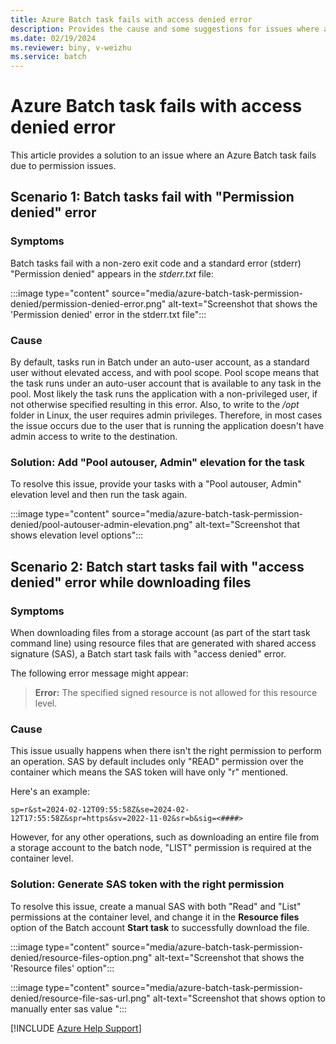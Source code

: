 ```yaml
---
title: Azure Batch task fails with access denied error
description: Provides the cause and some suggestions for issues where an Azure Batch task fails with permission denied issue.
ms.date: 02/19/2024
ms.reviewer: biny, v-weizhu
ms.service: batch
---
```

# Azure Batch task fails with access denied error

This article provides a solution to an issue where an Azure Batch task fails due to permission issues.

## Scenario 1: Batch tasks fail with "Permission denied" error

### Symptoms

Batch tasks fail with a non-zero exit code and a standard error (stderr) "Permission denied" appears in the *stderr.txt* file:

:::image type="content" source="media/azure-batch-task-permission-denied/permission-denied-error.png" alt-text="Screenshot that shows the 'Permission denied' error in the stderr.txt file":::

### Cause

By default, tasks run in Batch under an auto-user account, as a standard user without elevated access, and with pool scope. Pool scope means that the task runs under an auto-user account that is available to any task in the pool.
Most likely the task runs the application with a non-privileged user, if not otherwise specified resulting in this error. Also, to write to the */opt* folder in Linux, the user requires admin privileges. Therefore, in most cases the issue occurs due to the user that is running the application doesn't have admin access to write to the destination.

### Solution: Add "Pool autouser, Admin" elevation for the task

To resolve this issue, provide your tasks with a "Pool autouser, Admin" elevation level and then run the task again.

:::image type="content" source="media/azure-batch-task-permission-denied/pool-autouser-admin-elevation.png" alt-text="Screenshot that shows elevation level options":::


## Scenario 2: Batch start tasks fail with "access denied" error while downloading files

### Symptoms

When downloading files from a storage account (as part of the start task command line) using resource files that are generated with shared access signature (SAS), a Batch start task fails with "access denied" error.

The following error message might appear:

> **Error:** The specified signed resource is not allowed for this resource level.

### Cause

This issue usually happens when there isn't the right permission to perform an operation. SAS by default includes only "READ" permission over the container which means the SAS token will have only "r" mentioned.

Here's an example:

`sp=r&st=2024-02-12T09:55:58Z&se=2024-02-12T17:55:58Z&spr=https&sv=2022-11-02&sr=b&sig=<####>`

However, for any other operations, such as downloading an entire file from a storage account to the batch node, "LIST" permission is required at the container level.

### Solution: Generate SAS token with the right permission

To resolve this issue, create a manual SAS with both "Read" and "List" permissions at the container level, and change it in the **Resource files** option of the Batch account **Start task** to successfully download the file.

:::image type="content" source="media/azure-batch-task-permission-denied/resource-files-option.png" alt-text="Screenshot that shows the 'Resource files' option":::


:::image type="content" source="media/azure-batch-task-permission-denied/resource-file-sas-url.png" alt-text="Screenshot that shows option to manually enter sas value ":::


[!INCLUDE [Azure Help Support](../../includes/azure-help-support.md)]